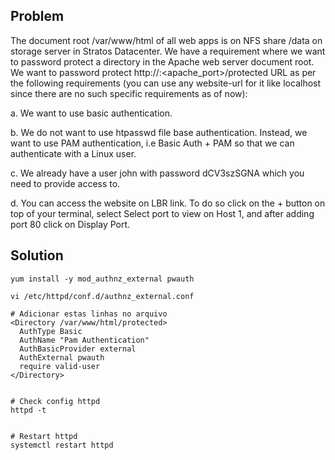 ## Problem

The document root /var/www/html of all web apps is on NFS share /data on storage server in Stratos Datacenter. We have a requirement where we want to password protect a directory in the Apache web server document root. We want to password protect http://<website-url>:<apache_port>/protected URL as per the following requirements (you can use any website-url for it like localhost since there are no such specific requirements as of now):

a. We want to use basic authentication.

b. We do not want to use htpasswd file base authentication. Instead, we want to use PAM authentication, i.e Basic Auth + PAM so that we can authenticate with a Linux user.

c. We already have a user john with password dCV3szSGNA which you need to provide access to.

d. You can access the website on LBR link. To do so click on the + button on top of your terminal, select Select port to view on Host 1, and after adding port 80 click on Display Port.

## Solution

```
yum install -y mod_authnz_external pwauth

vi /etc/httpd/conf.d/authnz_external.conf

# Adicionar estas linhas no arquivo
<Directory /var/www/html/protected>
  AuthType Basic
  AuthName "Pam Authentication"
  AuthBasicProvider external
  AuthExternal pwauth
  require valid-user
</Directory>


# Check config httpd
httpd -t


# Restart httpd
systemctl restart httpd
```
